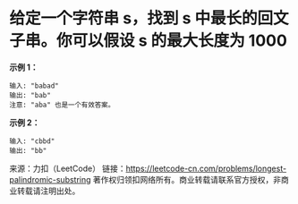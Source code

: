 # 给定一个字符串 s，找到 s 中最长的回文子串。你可以假设 s 的最大长度为 1000

**示例 1：**

```text
输入: "babad"
输出: "bab"
注意: "aba" 也是一个有效答案。
```

**示例 2：**

```text
输入: "cbbd"
输出: "bb"
```

来源：力扣（LeetCode）
链接：<https://leetcode-cn.com/problems/longest-palindromic-substring>
著作权归领扣网络所有。商业转载请联系官方授权，非商业转载请注明出处。
